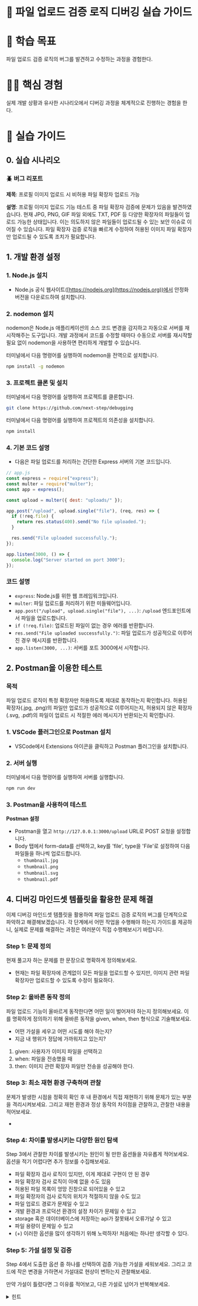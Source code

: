 # 📂 파일 업로드 검증 로직 디버깅 실습 가이드

# 🎯 학습 목표

파일 업로드 검증 로직의 버그를 발견하고 수정하는 과정을 경험한다.

# 🏃🏻 핵심 경험

실제 개발 상황과 유사한 시나리오에서 디버깅 과정을 체계적으로 진행하는 경험을 한다.

# 📝 실습 가이드

## 0. 실습 시나리오

### 🪲 버그 리포트

**제목**: 프로필 이미지 업로드 시 비허용 파일 확장자 업로드 가능

**설명**:
프로필 이미지 업로드 기능 테스트 중 파일 확장자 검증에 문제가 있음을 발견하였습니다. 현재 JPG, PNG, GIF 파일 외에도 TXT, PDF 등 다양한 확장자의 파일들이 업로드 가능한 상태입니다. 이는 의도하지 않은 파일들이 업로드될 수 있는 보안 이슈로 이어질 수 있습니다. 파일 확장자 검증 로직을 빠르게 수정하여 허용된 이미지 파일 확장자만 업로드될 수 있도록 조치가 필요합니다.

## 1. 개발 환경 설정

### 1. Node.js 설치

- Node.js 공식 웹사이트([https://nodejs.org](https://nodejs.org))에서 안정화 버전을 다운로드하여 설치합니다.

### 2. nodemon 설치

nodemon은 Node.js 애플리케이션의 소스 코드 변경을 감지하고 자동으로 서버를 재시작해주는 도구입니다. 개발 과정에서 코드를 수정할 때마다 수동으로 서버를 재시작할 필요 없이 nodemon을 사용하면 편리하게 개발할 수 있습니다.

터미널에서 다음 명령어를 실행하여 nodemon을 전역으로 설치합니다.

```bash
npm install -g nodemon
```

### 3. 프로젝트 클론 및 설치

터미널에서 다음 명령어를 실행하여 프로젝트를 클론합니다.

```bash
git clone https://github.com/next-step/debugging
```

터미널에서 다음 명령어를 실행하여 프로젝트의 의존성을 설치합니다.

```bash
npm install
```

### 4. 기본 코드 설명

- 다음은 파일 업로드를 처리하는 간단한 Express 서버의 기본 코드입니다.

```jsx
// app.js
const express = require("express");
const multer = require("multer");
const app = express();

const upload = multer({ dest: "uploads/" });

app.post("/upload", upload.single("file"), (req, res) => {
  if (!req.file) {
    return res.status(400).send("No file uploaded.");
  }

  res.send("File uploaded successfully.");
});

app.listen(3000, () => {
  console.log("Server started on port 3000");
});
```

### 코드 설명

- `express`: Node.js를 위한 웹 프레임워크입니다.
- `multer`: 파일 업로드를 처리하기 위한 미들웨어입니다.
- `app.post("/upload", upload.single("file"), ...)`: `/upload` 엔드포인트에서 파일을 업로드합니다.
- `if (!req.file)`: 업로드된 파일이 없는 경우 에러를 반환합니다.
- `res.send("File uploaded successfully.")`: 파일 업로드가 성공적으로 이루어진 경우 메시지를 반환합니다.
- `app.listen(3000, ...)`: 서버를 포트 3000에서 시작합니다.

## 2. Postman을 이용한 테스트

### **목적**

파일 업로드 로직이 특정 확장자만 허용하도록 제대로 동작하는지 확인합니다. 허용된 확장자(.jpg, .png)의 파일만 업로드가 성공적으로 이루어지는지, 허용되지 않은 확장자(.svg, .pdf)의 파일이 업로드 시 적절한 에러 메시지가 반환되는지 확인합니다.

### 1. VSCode 플러그인으로 Postman 설치

- VSCode에서 Extensions 아이콘을 클릭하고 Postman 플러그인을 설치합니다.

### 2. 서버 실행

터미널에서 다음 명령어를 실행하여 서버를 실행합니다.

```bash
npm run dev
```

### 3. Postman을 사용하여 테스트

**Postman 설정**

- Postman을 열고 `http://127.0.0.1:3000/upload` URL로 POST 요청을 설정합니다.
- Body 탭에서 form-data를 선택하고, key를 'file', type을 'File'로 설정하여 다음 파일들을 하나씩 업로드합니다.
  - `thumbnail.jpg`
  - `thumbnail.png`
  - `thumbnail.svg`
  - `thumbnail.pdf`

## 4. 디버깅 마인드셋 템플릿을 활용한 문제 해결

이제 디버깅 마인드셋 템플릿을 활용하여 파일 업로드 검증 로직의 버그를 단계적으로 파악하고 해결해보겠습니다. 각 단계에서 어떤 작업을 수행해야 하는지 가이드를 제공하니, 실제로 문제를 해결하는 과정은 여러분이 직접 수행해보시기 바랍니다.

### Step 1: 문제 정의

현재 풀고자 하는 문제를 한 문장으로 명확하게 정의해보세요.

- 현재는 파일 확장자에 관계없이 모든 파일을 업로드할 수 있지만, 이미지 관련 파일 확장자만 업로드할 수 있도록 수정이 필요하다.

### Step 2: 올바른 동작 정의

파일 업로드 기능이 올바르게 동작한다면 어떤 일이 벌어져야 하는지 정의해보세요. 이를 명확하게 정의하기 위해 올바른 동작을 given, when, then 형식으로 기술해보세요.

- 어떤 가설을 세우고 어떤 시도를 해야 하는지?
- 지금 내 행위가 정답에 가까워지고 있는지?

1. given: 사용자가 이미지 파일을 선택하고
2. when: 파일을 전송했을 때
3. then: 이미지 관련 확장자 파일만 전송을 성공해야 한다.

### Step 3: 최소 재현 환경 구축하며 관찰

문제가 발생한 시점을 정확히 확인 후 내 환경에서 직접 재현하기 위해 문제가 있는 부분을 격리시켜보세요. 그리고 재현 환경과 정상 동작의 차이점을 관찰하고, 관찰한 내용을 적어보세요.

- 

### Step 4: 차이를 발생시키는 다양한 원인 탐색

Step 3에서 관찰한 차이를 발생시키는 원인이 될 만한 옵션들을 자유롭게 적어보세요. 옵션을 적기 어렵다면 추가 정보를 수집해보세요.

- 파일 확장자 검사 로직이 있지만, 이게 제대로 구현이 안 된 경우
- 파일 확장자 검사 로직이 아예 없을 수도 있음
- 허용된 파일 목록이 엉망 진창으로 되어있을 수 있고
- 파일 확장자의 검사 로직의 위치가 적절하지 않을 수도 있고
- 파일 업로드 경로가 문제일 수 있고
- 개발 환경과 프로덕션 환경의 설정 차이가 문제일 수 있고
- storage 혹은 데이터베이스에 저장하는 api가 잘못돼서 오류가날 수 있고
- 파일 용량이 문제일 수 있고
- (+) 이러한 옵션을 많이 생각하기 위해 노력하자! 처음에는 하나만 생각할 수 있다.

### Step 5: 가설 설정 및 검증

Step 4에서 도출한 옵션 중 하나를 선택하여 검증 가능한 가설을 세워보세요. 그리고 코드에 작은 변경을 가하면서 가설대로 현상이 변하는지 관찰해보세요.

만약 가설이 틀렸다면 그 이유를 적어보고, 다른 가설로 넘어가 반복해보세요.

<details>
<summary>힌트</summary>

- `path.extname()` 함수를 사용하면 파일의 확장자를 추출할 수 있습니다.
- `.includes()` 메서드를 사용하면 배열에 특정 값이 포함되어 있는지 확인할 수 있습니다.

```jsx
const path = require("path");

const fileExtension = path.extname(file.originalname);
```

</details>
